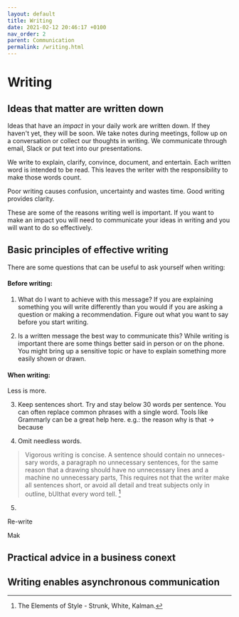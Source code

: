 ```yaml
---
layout: default
title: Writing
date: 2021-02-12 20:46:17 +0100
nav_order: 2
parent: Communication
permalink: /writing.html
---
```


# Writing

## Ideas that matter are written down

Ideas that have an *impact* in your daily work are written down. If they haven't yet, they will be soon.
We take notes during meetings, follow up on a conversation or collect our thoughts in writing. We communicate through email, Slack or put text into our presentations. 

We write to explain, clarify, convince, document, and entertain. 
Each written word is intended to be read. This leaves the writer with the responsibility to make those words count. 

Poor writing causes confusion, uncertainty and wastes time. Good writing provides clarity.

These are some of the reasons writing well is important. If you want to make an impact you will need to communicate your ideas in writing and you will want to do so effectively. 

## Basic principles of effective writing 
There are some questions that can be useful to ask yourself when writing:

#### Before writing:
1. What do I want to achieve with this message?
If you are explaining something you will write differently than you would if you are asking a question or making a recommendation. Figure out what you want to say before you start writing. 

2. Is a written message the best way to communicate this? 
While writing is important there are some things better said in person or on the phone. You might bring up a sensitive topic or have to explain something more easily shown or drawn.

#### When writing:
Less is more.

3. Keep sentences short.
Try and stay below 30 words per sentence. You can often replace common phrases with a single word. Tools like Grammarly can be a great help here.
e.g.: the reason why is that -> because

4. Omit needless words.
> Vigorous writing is concise. A sentence should contain no unneces- sary words, a paragraph no unnecessary sentences, for the same reason that a drawing should have no unnecessary lines and a machine no unnecessary parts, This requires not that the writer make all sentences short, or avoid all detail and treat subjects only in outline, bUIthat every word tell. [^1]

5. 


Re-write



Mak


## Practical advice in a business conext



## Writing enables asynchronous communication





[^1]: The Elements of Style - Strunk, White, Kalman.
